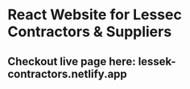 # React Website for Lessec Contractors & Suppliers

## Checkout live page here: lessek-contractors.netlify.app
